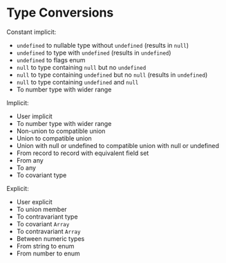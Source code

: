 # Type Conversions

Constant implicit:
- `undefined` to nullable type without `undefined` (results in `null`)
- `undefined` to type with `undefined` (results in `undefined`)
- `undefined` to flags enum
- `null` to type containing `null` but no `undefined`
- `null` to type containing `undefined` but no `null` (results in `undefined`)
- `null` to type containing `undefined` and `null`
- To number type with wider range

Implicit:
- User implicit
- To number type with wider range
- Non-union to compatible union
- Union to compatible union
- Union with null or undefined to compatible union with null or undefined
- From record to record with equivalent field set
- From any
- To any
- To covariant type

Explicit:
- User explicit
- To union member
- To contravariant type
- To covariant `Array`
- To contravariant `Array`
- Between numeric types
- From string to enum
- From number to enum